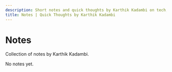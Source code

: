```yaml
---
description: Short notes and quick thoughts by Karthik Kadambi on tech, finance, travel and daily learning.
title: Notes | Quick Thoughts by Karthik Kadambi
---
```

<div class="section-inset">
    <h1 class="header-branding">Notes</h1>
    <p>Collection of notes by Karthik Kadambi.</p>
</div>
<p>No notes yet.</p>